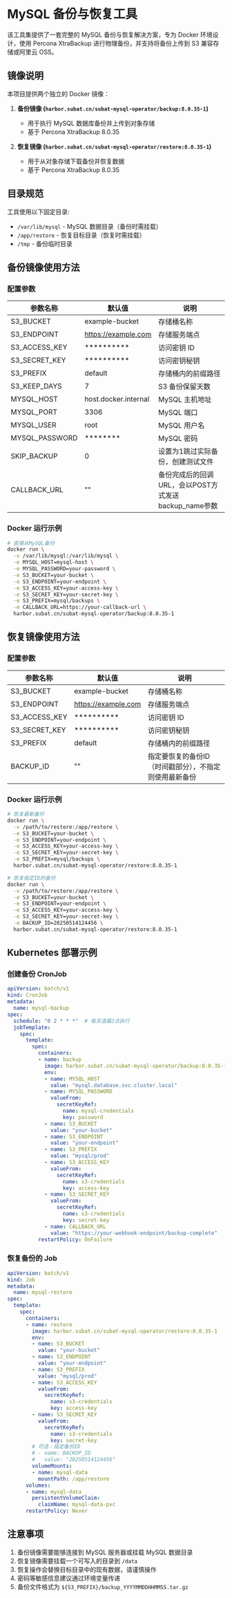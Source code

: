# MySQL 备份与恢复工具

该工具集提供了一套完整的 MySQL 备份与恢复解决方案，专为 Docker 环境设计，使用 Percona XtraBackup 进行物理备份，并支持将备份上传到 S3 兼容存储或阿里云 OSS。

## 镜像说明

本项目提供两个独立的 Docker 镜像：

1. **备份镜像 (`harbor.subat.cn/subat-mysql-operator/backup:8.0.35-1`)**
   - 用于执行 MySQL 数据库备份并上传到对象存储
   - 基于 Percona XtraBackup 8.0.35

2. **恢复镜像 (`harbor.subat.cn/subat-mysql-operator/restore:8.0.35-1`)**
   - 用于从对象存储下载备份并恢复数据
   - 基于 Percona XtraBackup 8.0.35

## 目录规范

工具使用以下固定目录:

- `/var/lib/mysql` - MySQL 数据目录（备份时需挂载）
- `/app/restore` - 恢复目标目录（恢复时需挂载）
- `/tmp` - 备份临时目录

## 备份镜像使用方法

### 配置参数

| 参数名称 | 默认值 | 说明 |
|----------|--------|------|
| S3_BUCKET | example-bucket | 存储桶名称 |
| S3_ENDPOINT | https://example.com | 存储服务端点 |
| S3_ACCESS_KEY | ********** | 访问密钥 ID |
| S3_SECRET_KEY | ********** | 访问密钥秘钥 |
| S3_PREFIX | default | 存储桶内的前缀路径 |
| S3_KEEP_DAYS | 7 | S3 备份保留天数 |
| MYSQL_HOST | host.docker.internal | MySQL 主机地址 |
| MYSQL_PORT | 3306 | MySQL 端口 |
| MYSQL_USER | root | MySQL 用户名 |
| MYSQL_PASSWORD | ******** | MySQL 密码 |
| SKIP_BACKUP | 0 | 设置为1跳过实际备份，创建测试文件 |
| CALLBACK_URL | "" | 备份完成后的回调URL，会以POST方式发送backup_name参数 |

### Docker 运行示例

```bash
# 直接从MySQL备份
docker run \
  -v /var/lib/mysql:/var/lib/mysql \
  -e MYSQL_HOST=mysql-host \
  -e MYSQL_PASSWORD=your-password \
  -e S3_BUCKET=your-bucket \
  -e S3_ENDPOINT=your-endpoint \
  -e S3_ACCESS_KEY=your-access-key \
  -e S3_SECRET_KEY=your-secret-key \
  -e S3_PREFIX=mysql/backups \
  -e CALLBACK_URL=https://your-callback-url \
  harbor.subat.cn/subat-mysql-operator/backup:8.0.35-1

```

## 恢复镜像使用方法

### 配置参数

| 参数名称 | 默认值 | 说明 |
|----------|--------|------|
| S3_BUCKET | example-bucket | 存储桶名称 |
| S3_ENDPOINT | https://example.com | 存储服务端点 |
| S3_ACCESS_KEY | ********** | 访问密钥 ID |
| S3_SECRET_KEY | ********** | 访问密钥秘钥 |
| S3_PREFIX | default | 存储桶内的前缀路径 |
| BACKUP_ID | "" | 指定要恢复的备份ID（时间戳部分），不指定则使用最新备份 |

### Docker 运行示例

```bash
# 恢复最新备份
docker run \
  -v /path/to/restore:/app/restore \
  -e S3_BUCKET=your-bucket \
  -e S3_ENDPOINT=your-endpoint \
  -e S3_ACCESS_KEY=your-access-key \
  -e S3_SECRET_KEY=your-secret-key \
  -e S3_PREFIX=mysql/backups \
  harbor.subat.cn/subat-mysql-operator/restore:8.0.35-1

# 恢复指定ID的备份
docker run \
  -v /path/to/restore:/app/restore \
  -e S3_BUCKET=your-bucket \
  -e S3_ENDPOINT=your-endpoint \
  -e S3_ACCESS_KEY=your-access-key \
  -e S3_SECRET_KEY=your-secret-key \
  -e BACKUP_ID=20250514124456 \
  harbor.subat.cn/subat-mysql-operator/restore:8.0.35-1
```

## Kubernetes 部署示例

### 创建备份 CronJob

```yaml
apiVersion: batch/v1
kind: CronJob
metadata:
  name: mysql-backup
spec:
  schedule: "0 2 * * *"  # 每天凌晨2点执行
  jobTemplate:
    spec:
      template:
        spec:
          containers:
          - name: backup
            image: harbor.subat.cn/subat-mysql-operator/backup:8.0.35-1
            env:
            - name: MYSQL_HOST
              value: "mysql.database.svc.cluster.local"
            - name: MYSQL_PASSWORD
              valueFrom:
                secretKeyRef:
                  name: mysql-credentials
                  key: password
            - name: S3_BUCKET
              value: "your-bucket"
            - name: S3_ENDPOINT
              value: "your-endpoint"
            - name: S3_PREFIX
              value: "mysql/prod"
            - name: S3_ACCESS_KEY
              valueFrom:
                secretKeyRef:
                  name: s3-credentials
                  key: access-key
            - name: S3_SECRET_KEY
              valueFrom:
                secretKeyRef:
                  name: s3-credentials
                  key: secret-key
            - name: CALLBACK_URL
              value: "https://your-webhook-endpoint/backup-complete"
          restartPolicy: OnFailure
```

### 恢复备份的 Job

```yaml
apiVersion: batch/v1
kind: Job
metadata:
  name: mysql-restore
spec:
  template:
    spec:
      containers:
      - name: restore
        image: harbor.subat.cn/subat-mysql-operator/restore:8.0.35-1
        env:
        - name: S3_BUCKET
          value: "your-bucket"
        - name: S3_ENDPOINT
          value: "your-endpoint"
        - name: S3_PREFIX
          value: "mysql/prod"
        - name: S3_ACCESS_KEY
          valueFrom:
            secretKeyRef:
              name: s3-credentials
              key: access-key
        - name: S3_SECRET_KEY
          valueFrom:
            secretKeyRef:
              name: s3-credentials
              key: secret-key
        # 可选：指定备份ID
        # - name: BACKUP_ID
        #   value: "20250514124456"
        volumeMounts:
        - name: mysql-data
          mountPath: /app/restore
      volumes:
      - name: mysql-data
        persistentVolumeClaim:
          claimName: mysql-data-pvc
      restartPolicy: Never
```

## 注意事项

1. 备份镜像需要能够连接到 MySQL 服务器或挂载 MySQL 数据目录
2. 恢复镜像需要挂载一个可写入的目录到 `/data`
3. 恢复操作会替换目标目录中的现有数据，请谨慎操作
4. 密码等敏感信息建议通过环境变量传递
5. 备份文件格式为 `${S3_PREFIX}/backup_YYYYMMDDHHMMSS.tar.gz`
